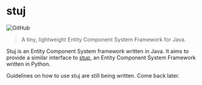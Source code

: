 # stuj

![GitHub](https://img.shields.io/github/license/jaynewey/stuj)


> A tiny, lightweight Entity Component System Framework for Java.

Stuj is an Entity Component System framework written in Java. It aims to provide a similar interface to [stup](https://github.com/jaynewey/stup-ecs), an Entity Component System Framework written in Python.

Guidelines on how to use stuj are still being written. Come back later.